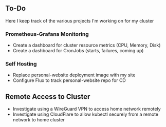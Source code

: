 ## To-Do

Here I keep track of the various projects I'm working on for my cluster

### Prometheus-Grafana Monitoring
- Create a dashboard for cluster resource metrics (CPU, Memory, Disk)
- Create a dashboard for CronJobs (starts, failures, coming up)

### Self Hosting
- Replace personal-website deployment image with my site
- Configure Flux to track personal-website repo for CD

## Remote Access to Cluster
- Investigate using a WireGuard VPN to access home network remotely
- Investigate using CloudFlare to allow kubectl securely from a remote network to home cluster